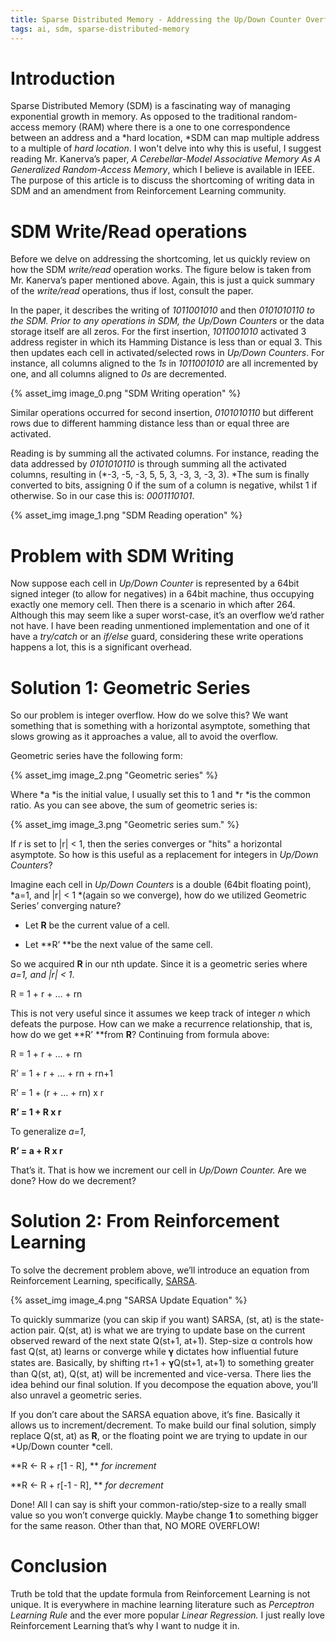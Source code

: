 ```yaml
---
title: Sparse Distributed Memory - Addressing the Up/Down Counter Overflow
tags: ai, sdm, sparse-distributed-memory
---
```

# Introduction

Sparse Distributed Memory (SDM) is a fascinating way of managing exponential growth in memory. As opposed to the traditional random-access memory (RAM) where there is a one to one correspondence between an address and a *hard location, *SDM can map multiple address to a multiple of *hard location*. I won't delve into why this is useful, I suggest reading Mr. Kanerva’s paper, *A Cerebellar-Model Associative Memory As A Generalized Random-Access Memory*, which I believe is available in IEEE. The purpose of this article is to discuss the shortcoming of writing data in SDM and an amendment from Reinforcement Learning community.

# SDM Write/Read operations

Before we delve on addressing the shortcoming, let us quickly review on how the SDM *write/read* operation works. The figure below is taken from Mr. Kanerva’s paper mentioned above. Again, this is just a quick summary of the *write/read* operations, thus if lost, consult the paper. 

In the paper, it describes the writing of *1011001010* and then *0101010110 *to the SDM. Prior to any operations in SDM, the* Up/Down Counters* or the data storage itself are all zeros. For the first insertion, *1011001010* activated 3 address register in which its Hamming Distance is less than or equal 3. This then updates each cell in activated/selected rows in *Up/Down Counters*. For instance, all columns aligned to the *1s* in *1011001010* are all incremented by one, and all columns aligned to *0s* are decremented.

{% asset_img image_0.png "SDM Writing operation" %}

Similar operations occurred for second insertion, *0101010110* but different rows due to different hamming distance less than or equal three are activated.

Reading is by summing all the activated columns. For instance, reading the data addressed by *0101010110* is through summing all the activated columns, resulting in (*-3, -5, -3, 5, 5, 3, -3, 3, -3, 3). *The sum is finally converted to bits, assigning 0 if the sum of a column is negative, whilst 1 if otherwise. So in our case this is: *0001110101*.

{% asset_img image_1.png "SDM Reading operation" %}

# Problem with SDM Writing

Now suppose each cell in *Up/Down Counter* is represented by a 64bit signed integer (to allow for negatives) in a 64bit machine, thus occupying exactly one memory cell. Then there is a scenario in which after 264. Although this may seem like a super worst-case, it’s an overflow we’d rather not have. I have been reading unmentioned implementation and one of it have a *try/catch* or an *if/else* guard, considering these write operations happens a lot, this is a significant overhead.

# Solution 1: Geometric Series

So our problem is integer overflow. How do we solve this? We want something that is something with a horizontal asymptote, something that slows growing as it approaches a value, all to avoid the overflow.

Geometric series have the following form:

{% asset_img image_2.png "Geometric series" %}

Where *a *is the initial value, I usually set this to 1 and *r *is the common ratio. As you can see above, the sum of geometric series is:

{% asset_img image_3.png "Geometric series sum." %}

If *r* is set to |r| < 1, then the series converges or "hits" a horizontal asymptote. So how is this useful as a replacement for integers in *Up/Down Counters*?

Imagine each cell in *Up/Down Counters* is a double (64bit floating point), *a=1, and |r| < 1 *(again so we converge), how do we utilized Geometric Series’ converging nature? 

* Let **R** be the current value of a cell.

* Let **R’ **be the next value of the same cell.

So we acquired **R** in our nth update. Since it is a geometric series where *a=1, and |r| < 1*. 

R = 1 + r + … + rn

This is not very useful since it assumes we keep track of integer *n* which defeats the purpose. How can we make a recurrence relationship, that is, how do we get **R’ **from **R**? Continuing from formula above:

R = 1 + r + … + rn

R’ = 1 + r + … + rn + rn+1

R’ = 1 + (r + … + rn) x r

**R’ = 1 + R x r**

To generalize *a=1*,

**R’ = a + R x r**

That’s it. That is how we increment our cell in *Up/Down Counter.* Are we done? How do we decrement?

# Solution 2: From Reinforcement Learning

To solve the decrement problem above, we’ll introduce an equation from Reinforcement Learning, specifically, [SARSA](https://en.wikipedia.org/wiki/State-Action-Reward-State-Action).

{% asset_img image_4.png "SARSA Update Equation" %}

To quickly summarize (you can skip if you want) SARSA, (st, at) is the state-action pair. Q(st, at) is what we are trying to update base on the current observed reward of the next state Q(st+1, at+1). Step-size α controls how fast Q(st, at) learns or converge while 𝛄 dictates how influential future states are. Basically, by shifting rt+1 + 𝛄Q(st+1, at+1) to something greater than Q(st, at), Q(st, at) will be incremented and vice-versa. There lies the idea behind our final solution. If you decompose the equation above, you’ll also unravel a geometric series.

If you don’t care about the SARSA equation above, it’s fine. Basically it allows us to increment/decrement. To make build our final solution, simply replace Q(st, at) as **R**, or the floating point we are trying to update in our *Up/Down counter *cell.

**R <- R + r[1 - R], ** _for increment_

**R <- R + r[-1 - R], ** _for decrement_

Done! All I can say is shift your common-ratio/step-size to a really small value so you won’t converge quickly. Maybe change **1** to something bigger for the same reason. Other than that, NO MORE OVERFLOW!

# Conclusion

Truth be told that the update formula from Reinforcement Learning is not unique. It is everywhere in machine learning literature such as *Perceptron Learning Rule* and the ever more popular *Linear Regression.* I just really love Reinforcement Learning that’s why I want to nudge it in.
